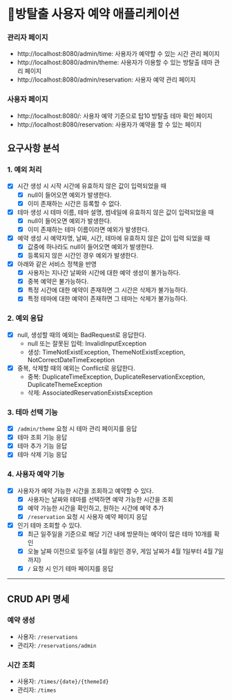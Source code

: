 # 🚪방탈출 사용자 예약 애플리케이션

### 관리자 페이지
* http://localhost:8080/admin/time: 사용자가 예약할 수 있는 시간 관리 페이지
* http://localhost:8080/admin/theme: 사용자가 이용할 수 있는 방탈출 테마 관리 페이지
* http://localhost:8080/admin/reservation: 사용자 예약 관리 페이지

### 사용자 페이지
* http://localhost:8080/: 사용자 예약 기준으로 탑10 방탈출 테마 확인 페이지
* http://localhost:8080/reservation: 사용자가 예약을 할 수 있는 페이지

## 요구사항 분석

### 1. 예외 처리

- [x] 시간 생성 시 시작 시간에 유효하지 않은 값이 입력되었을 때
  - [x] null이 들어오면 예외가 발생한다.
  - [x] 이미 존재하는 시간은 등록할 수 없다.
- [x] 테마 생성 시 테마 이름, 테마 설명, 썸네일에 유효하지 않은 값이 입력되었을 때
  - [x] null이 들어오면 예외가 발생한다.
  - [x] 이미 존재하는 테마 이름이라면 예외가 발생한다.
- [x] 예약 생성 시 예약자명, 날짜, 시간, 테마에 유효하지 않은 값이 입력 되었을 때
  - [x] 값중에 하나라도 null이 들어오면 예외가 발생한다.
  - [x] 등록되지 않은 시간인 경우 예외가 발생한다.
- [x] 아래와 같은 서비스 정책을 반영
  - [x] 사용자는 지나간 날짜와 시간에 대한 예약 생성이 불가능하다.
  - [x] 중복 예약은 불가능하다.
  - [x] 특정 시간에 대한 예약이 존재하면 그 시간은 삭제가 불가능하다.
  - [x] 특정 테마에 대한 예약이 존재하면 그 테마는 삭제가 불가능하다.

### 2. 예외 응답

- [x] null, 생성할 때의 예외는 BadRequest로 응답한다.
  - null 또는 잘못된 입력: InvalidInputException
  - 생성: TimeNotExistException, ThemeNotExistException, NotCorrectDateTimeException 
- [x] 중복, 삭제할 때의 예외는 Conflict로 응답한다.
  - 중복: DuplicateTimeException, DuplicateReservationException, DuplicateThemeException
  - 삭제: AssociatedReservationExistsException
  
### 3. 테마 선택 기능

- [x] `/admin/theme` 요청 시 테마 관리 페이지를 응답
- [x] 테마 조회 기능 응답
- [x] 테마 추가 기능 응답
- [x] 테마 삭제 기능 응답

### 4. 사용자 예약 기능

- [x] 사용자가 예약 가능한 시간을 조회하고 예약할 수 있다.
  - [x] 사용자는 날짜와 테마를 선택하면 예약 가능한 시간을 조회
  - [x] 예약 가능한 시간을 확인하고, 원하는 시간에 예약 추가
  - [x] `/reservation` 요청 시 사용자 예약 페이지 응답
- [x] 인기 테마 조회할 수 있다.
  - [x] 최근 일주일을 기준으로 해당 기간 내에 방문하는 예약이 많은 테마 10개를 확인
  - [x] 오늘 날짜 이전으로 일주일 (4월 8일인 경우, 게임 날짜가 4월 1일부터 4월 7일까지)
  - [x] `/` 요청 시 인기 테마 페이지를 응답

---

## CRUD API 명세

### 예약 생성
* 사용자: `/reservations` 
* 관리자: `/reservations/admin`

### 시간 조회
* 사용자: `/times/{date}/{themeId}`
* 관리자: `/times`
